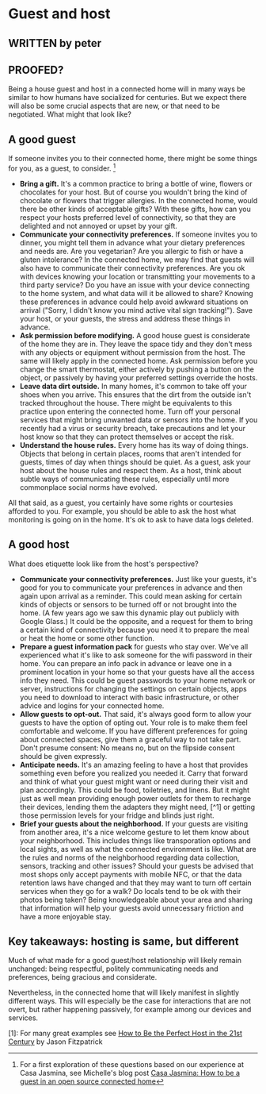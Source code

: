 # Guest and host

## WRITTEN by peter
## PROOFED?

Being a house guest and host in a connected home will in many ways be similar to how humans have socialized for centuries. But we expect there will also be some crucial aspects that are new, or that need to be negotiated. What might that look like?

## A good guest

If someone invites you to their connected home, there might be some things for you, as a guest, to consider. [^2]

* **Bring a gift.** It's a common practice to bring a bottle of wine, flowers or chocolates for your host. But of course you wouldn't bring the kind of chocolate or flowers that trigger allergies. In the connected home, would there be other kinds of acceptable gifts? With these gifts, how can you respect your hosts preferred level of connectivity, so that they are delighted and not annoyed or upset by your gift. 
* **Communicate your connectivity preferences.** If someone invites you to dinner, you might tell them in advance what your dietary preferences and needs are. Are you vegetarian? Are you allergic to fish or have a gluten intolerance? In the connected home, we may find that guests will also have to communicate their connectivity preferences. Are you ok with devices knowing your location or transmitting your movements to a third party service? Do you have an issue with your device connecting to the home system, and what data will it be allowed to share? Knowing these preferences in advance could help avoid awkward situations on arrival ("Sorry, I didn't know you mind active vital sign tracking!"). Save your host, or your guests, the stress and address these things in advance. 
* **Ask permission before modifying.** A good house guest is considerate of the home they are in. They leave the space tidy and they don't mess with any objects or equipment without permission from the host. The same will likely apply in the connected home. Ask permission before you change the smart thermostat, either actively by pushing a button on the object, or passively by having your preferred settings override the hosts.
* **Leave data dirt outside.** In many homes, it's common to take off your shoes when you arrive. This ensures that the dirt from the outside isn't tracked throughout the house. There might be equivalents to this practice upon entering the connected home. Turn off your personal services that might bring unwanted data or sensors into the home. If you recently had a virus or security breach, take precautions and let your host know so that they can protect themselves or accept the risk. 
* **Understand the house rules.** Every home has its way of doing things. Objects that belong in certain places, rooms that aren't intended for guests, times of day when things should be quiet. As a guest, ask your host about the house rules and respect them. As a host, think about subtle ways of communicating these rules, especially until more commonplace social norms have evolved.

All that said, as a guest, you certainly have some rights or courtesies afforded to you. For example, you should be able to ask the host what monitoring is going on in the home. It's ok to ask to have data logs deleted.

## A good host

What does etiquette look like from the host's perspective?

* **Communicate your connectivity preferences.** Just like your guests, it's good for you to communicate your preferences in advance and then again upon arrival as a reminder. This could mean asking for certain kinds of objects or sensors to be turned off or not brought into the home. (A few years ago we saw this dynamic play out publicly with Google Glass.) It could be the opposite, and a request for them to bring a certain kind of connectivity because you need it to prepare the meal or heat the home or some other function. 
* **Prepare a guest information pack** for guests who stay over. We've all experienced what it's like to ask someone for the wifi password in their home. You can prepare an info pack in advance or leave one in a prominent location in your home so that your guests have all the access info they need. This could be guest passwords to your home network or server, instructions for changing the settings on certain objects, apps you need to download to interact with basic infrastructure, or other advice and logins for your connected home. 
* **Allow guests to opt-out.** That said, it's always good form to allow your guests to have the option of opting out. Your role is to make them feel comfortable and welcome. If you have different preferences for going about connected spaces, give them a graceful way to not take part. Don't presume consent: No means no, but on the flipside consent should be given expressly.
* **Anticipate needs.** It's an amazing feeling to have a host that provides something even before you realized you needed it. Carry that forward and think of what your guest might want or need during their visit and plan accordingly. This could be food, toiletries, and linens. But it might just as well mean providing enough power outlets for them to recharge their devices, lending them the adapters they might need, [^1] or getting those permission levels for your fridge and blinds just right.
* **Brief your guests about the neighborhood.** If your guests are visiting from another area, it's a nice welcome gesture to let them know about your neighborhood. This includes things like transporation options and local sights, as well as what the connected environment is like. What are the rules and norms of the neighborhood regarding data collection, sensors, tracking and other issues? Should your guests be advised that most shops only accept payments with mobile NFC, or that the data retention laws have changed and that they may want to turn off certain services when they go for a walk? Do locals tend to be ok with their photos being taken? Being knowledgeable about your area and sharing that information will help your guests avoid unnecessary friction and have a more enjoyable stay. 

## Key takeaways: hosting is same, but different

Much of what made for a good guest/host relationship will likely remain unchanged: being respectful, politely communicating needs and preferences, being gracious and considerate. 

Nevertheless, in the connected home that will likely manifest in slightly different ways. This will especially be the case for interactions that are not overt, but rather happening passively, for example among our devices and services. 



[1]: For many great examples see [How to Be the Perfect Host in the 21st Century](http://lifehacker.com/5606282/how-to-be-the-perfect-host-in-the-21st-century) by Jason Fitzpatrick
[^2]: For a first exploration of these questions based on our experience at Casa Jasmina, see Michelle's blog post [Casa Jasmina: How to be a guest in an open source connected home](http://michellethorne.cc/2015/07/casa-jasmina-how-to-be-a-guest-in-an-open-source-connected-home/)